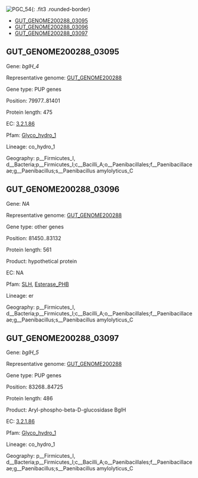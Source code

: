 ![PGC_54](../static/images/Clusters_figure/PGC_54.jpg){: .fit3 .rounded-border}

<ul id="myTab" class="nav nav-tabs">
  <li class="active">
        <a href="#tab1" data-toggle="tab">GUT_GENOME200288_03095</a>
  </li>
<li><a href="#tab2" data-toggle="tab">GUT_GENOME200288_03096</a></li>
<li><a href="#tab3" data-toggle="tab">GUT_GENOME200288_03097</a></li>
</ul>

<div id="myTabContent" class="tab-content">
  <div class="tab-pane fade in active" id="tab1">

<h2 id="GUT_GENOME200288_03095">GUT_GENOME200288_03095</h2>
<p>Gene: <em>bglH_4</em>
<p>Representative genome: <a href="Asia">GUT_GENOME200288</a></p>
<p>Gene type: PUP genes</p>
<p>Position: 79977..81401</p>
<p>Protein length: 475</p>
<p>EC: <a href="https://www.brenda-enzymes.org/enzyme.php?ecno=3.2.1.86">3.2.1.86</a></p>
<p>Pfam: <a href="http://pfam.xfam.org/family/Glyco_hydro_1">Glyco_hydro_1</a></p>

<p>Lineage: co_hydro_1</p>
<p>Geography: p__Firmicutes_I, d__Bacteria;p__Firmicutes_I;c__Bacilli_A;o__Paenibacillales;f__Paenibacillaceae;g__Paenibacillus;s__Paenibacillus amylolyticus_C</p>
  </div>

  <div class="tab-pane fade" id="tab2">

<h2 id="GUT_GENOME200288_03096">GUT_GENOME200288_03096</h2>
<p>Gene: <em>NA</em></p>
<p>Representative genome: <a href="Asia">GUT_GENOME200288</a></p>
<p>Gene type: other genes</p>
<p>Position: 81450..83132</p>
<p>Protein length: 561</p>
<p>Product: hypothetical protein</p>
<p>EC: NA</p>
<p>Pfam: <a href="http://pfam.xfam.org/family/SLH">SLH</a>, <a href="http://pfam.xfam.org/family/Esterase_PHB">Esterase_PHB</a></p>
<p>Lineage: er</p>
<p>Geography: p__Firmicutes_I, d__Bacteria;p__Firmicutes_I;c__Bacilli_A;o__Paenibacillales;f__Paenibacillaceae;g__Paenibacillus;s__Paenibacillus amylolyticus_C</p>

  </div>
  <div class="tab-pane fade" id="tab3">

<h2 id="GUT_GENOME200288_03097">GUT_GENOME200288_03097</h2>
<p>Gene: <em>bglH_5</em></p>
<p>Representative genome: <a href="Asia">GUT_GENOME200288</a></p>
<p>Gene type: PUP genes</p>
<p>Position: 83268..84725</p>
<p>Protein length: 486</p>
<p>Product: Aryl-phospho-beta-D-glucosidase BglH</p>
<p>EC: <a href="https://www.brenda-enzymes.org/enzyme.php?ecno=3.2.1.86">3.2.1.86</a></p>
<p>Pfam: <a href="http://pfam.xfam.org/family/Glyco_hydro_1">Glyco_hydro_1</a></p>

<p>Lineage: co_hydro_1</p>
<p>Geography: p__Firmicutes_I, d__Bacteria;p__Firmicutes_I;c__Bacilli_A;o__Paenibacillales;f__Paenibacillaceae;g__Paenibacillus;s__Paenibacillus amylolyticus_C</p>

  </div>
</div>
